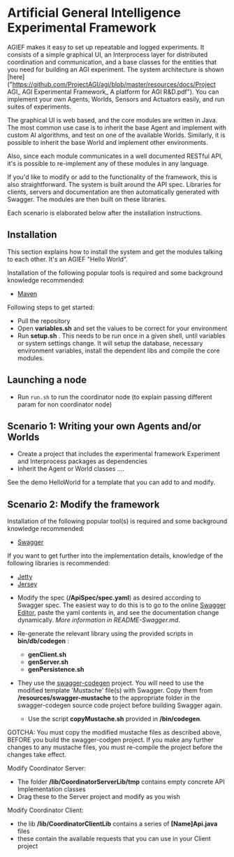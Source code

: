 
# Artificial General Intelligence Experimental Framework

AGIEF makes it easy to set up repeatable and logged experiments. It consists of a simple graphical UI, an Interprocess layer for distributed coordination and communication, and a base classes for the entities that you need for building an AGI experiment. The system architecture is shown [here]("https://github.com/ProjectAGI/agi/blob/master/resources/docs/Project AGI_ AGI Experimental Framework_ A platform for AGI R&D.pdf"). You can implement your own Agents, Worlds, Sensors and Actuators easily, and run suites of experiments.

The graphical UI is web based, and the core modules are written in Java. The most common use case is to inherit the base Agent and implement with custom AI algorithms, and test on one of the available Worlds. Similarly, it is possible to inherit the base World and implement other environments.

Also, since each module communicates in a well documented RESTful API, it's is possible to re-implement any of these modules in any language.

If you'd like to modify or add to the functionality of the framework, this is also straightforward. The system is built around the API spec. Libraries for clients, servers and documentation are then automatically generated with Swagger. The modules are then built on these libraries.


Each scenario is elaborated below after the installation instructions.


## Installation

This section explains how to install the system and get the modules talking to each other. It's an AGIEF "Hello World".


Installation of the following popular tools is required and some background knowledge recommended:
- [Maven](https://maven.apache.org/) 

Following steps to get started:

* Pull the repository
* Open **variables.sh** and set the values to be correct for your environment
* Run **setup.sh** . This needs to be run once in a given shell, until variables or system settings change. It will setup the database, necessary environment variables, install the dependent libs and compile the core modules.


## Launching a node

* Run ```run.sh``` to run the coordinator node (to explain passing different param for non coordinator node)


## Scenario 1: Writing your own Agents and/or Worlds

* Create a project that includes the experimental framework Experiment and Interprocess packages as dependencies
* Inherit the Agent or World classes ....

See the demo HelloWorld for a template that you can add to and modify.



## Scenario 2: Modify the framework

Installation of the following popular tool(s) is required and some background knowledge recommended:
- [Swagger](http://swagger.io/)

If you want to get further into the implementation details, knowledge of the following libraries is recommended:
- [Jetty](http://www.eclipse.org/jetty/)
- [Jersey](https://jersey.java.net/)

* Modify the spec (**/ApiSpec/spec.yaml**) as desired according to Swagger spec. The easiest way to do this is to go to the online [Swagger Editor](http://editor.swagger.io/#/), paste the yaml contents in, and see the documentation change dynamically. _More information in README-Swagger.md_.
* Re-generate the relevant library using the provided scripts in **bin/db/codegen** :
	* **genClient.sh**
	* **genServer.sh**
	* **genPersistence.sh**

* They use the [swagger-codegen](https://github.com/swagger-api/swagger-codegen) project. You will need to use the modified template 'Mustache' file(s) with Swagger. Copy them from **/resources/swagger-mustache** to the appropriate folder in the swagger-codegen source code project before building Swagger again. 
	* Use the script **copyMustache.sh** provided in **/bin/codegen**.

GOTCHA: You must copy the modified mustache files as described above, BEFORE you build the swagger-codgen project. If you make any further changes to any mustache files, you must re-compile the project before the changes take effect.

Modify Coordinator Server:

* The folder **/lib/CoordinatorServerLib/tmp** contains empty concrete API Implementation classes
* Drag these to the Server project and modify as you wish


Modify Coordinator Client:

* the lib **/lib/CoordinatorClientLib** contains a series of **[Name]Api.java** files
* these contain the available requests that you can use in your Client project